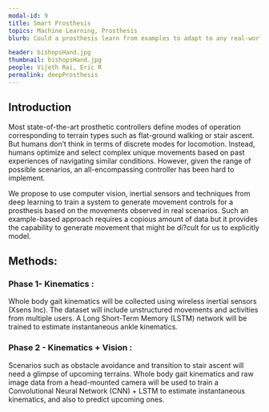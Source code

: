 ```yaml
---
modal-id: 9
title: Smart Prosthesis
topics: Machine Learning, Prosthesis
blurb: Could a prosthesis learn from examples to adapt to any real-world scenario, much like humans do? Such a self-driving prosthesis would be a radical shift from the current state of affairs where assistive devices operate under strict “modes” of operation with terrain specific movement profiles. 

header: bishopsHand.jpg
thumbnail: bishopsHand.jpg
people: Vijeth Rai, Eric R
permalink: deepProsthesis
---
```

## Introduction
Most state-of-the-art prosthetic controllers define modes of operation corresponding to terrain types such as flat-ground walking or stair ascent. But humans don’t think in terms of discrete modes for locomotion. Instead, humans optimize and select complex unique movements based on past experiences of navigating similar conditions. However, given the range of possible scenarios, an all-encompassing controller has been hard to implement.

We propose to use computer vision, inertial sensors and techniques from deep learning to train a system to generate movement controls for a prosthesis based on the movements observed in real scenarios. Such an example-based approach requires a copious amount of data but it provides the capability to generate movement that might be di?cult for us to explicitly model.

## Methods:	 	 	
### Phase 1- Kinematics :
Whole body gait kinematics will be collected using wireless inertial sensors (Xsens Inc). The dataset will include unstructured movements and activities from multiple users. A Long Short-Term Memory (LSTM) network will be trained to estimate instantaneous ankle kinematics.

### Phase 2 - Kinematics + Vision :
Scenarios such as obstacle avoidance and transition to stair ascent will need a glimpse of upcoming terrains. Whole body gait kinematics and raw image data from a head-mounted camera will be used to train a Convolutional Neural Network (CNN) + LSTM to estimate instantaneous kinematics, and also to predict upcoming ones.


